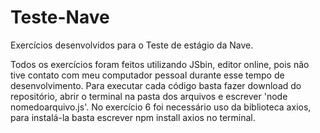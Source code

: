 # Teste-Nave

Exercícios desenvolvidos para o Teste de estágio da Nave.

Todos os exercícios foram feitos utilizando JSbin, editor online, pois não tive contato com meu computador pessoal durante esse tempo de desenvolvimento. Para executar cada código basta fazer download do repositório, abrir o terminal na pasta dos arquivos e escrever 'node nomedoarquivo.js'. No exercício 6 foi necessário uso da biblioteca axios, para instalá-la basta escrever npm install axios no terminal. 
